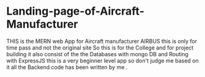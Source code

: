 # Landing-page-of-Aircraft-Manufacturer
THIS is the MERN web App for Aircraft manufacturer AIRBUS this is only for time pass and not the original site So this is for the College and for project building it also consist of the the Databases with mongo DB and Routing with ExpressJS this is a very beginner level app so don't judge me based on it all the Backend code has been written by me .
